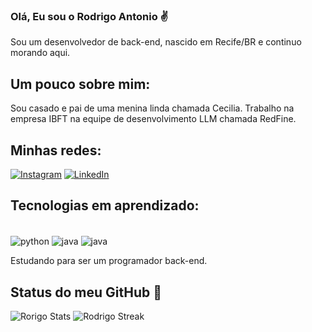 ### Olá, Eu sou o Rodrigo Antonio ✌️
Sou um desenvolvedor de back-end, nascido em Recife/BR e continuo morando aqui.

## Um pouco sobre mim:
Sou casado e pai de uma menina linda chamada Cecilia. Trabalho na empresa IBFT na equipe de desenvolvimento LLM chamada RedFine.

## Minhas redes:
[![Instagram](https://img.shields.io/badge/Instagram-E4405F?style=for-the-badge&logo=instagram&logoColor=white)](https://www.instagram.com/ninho.json/)
[![LinkedIn](https://img.shields.io/badge/LinkedIn-0077B5?style=for-the-badge&logo=linkedin&logoColor=white)](https://www.linkedin.com/in/rodrigo-antonio-de-melo-pereira-940334233/)

## Tecnologias em aprendizado:

<div style="display: inline_block"><br/>
  <img align="center" alt="python" src="https://img.shields.io/badge/Python-14354C?style=for-the-badge&logo=python&logoColor=white" />
  <img align="center" alt="java" src=https://img.shields.io/badge/Java-ED8B00?style=for-the-badge&logo=openjdk&logoColor=white />
  <img align="center" alt="java" src=https://img.shields.io/badge/MySQL-00000F?style=for-the-badge&logo=mysql&logoColor=white />

Estudando para ser um programador back-end.
 
  
 ## Status do meu GitHub 🎉
![Rorigo Stats](https://github-readme-stats.vercel.app/api?username=RodrigoAnt93&theme=dark&show_icons=true&hide_border=true&count_private=true)
![Rodrigo Streak](https://github-readme-streak-stats.herokuapp.com/?user=RodrigoAnt93&theme=dark&hide_border=true)

